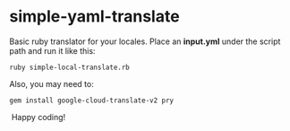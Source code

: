 # simple-yaml-translate
Basic ruby translator for your locales. Place an **input.yml** under the script path and run it like this: 

``` ruby simple-local-translate.rb ``` 

Also, you may need to:

``` gem install google-cloud-translate-v2 pry ``` 

 Happy coding! 

